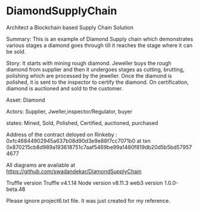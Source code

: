 # DiamondSupplyChain
Architect a Blockchain based Supply Chain Solution

Summary: This is an example of Diamond Supply chain which demonstrates various stages a diamond goes through till it reaches the stage where it can be sold.

Story:
It starts with mining rough diamond. Jeweller buys the rough diamond from supplier and then it undergoes stages as cutting, brutting, polishing which are processed by the jeweller.
Once the diamond is polished, it is sent to the inspector to certify the diamond. 
On certification, diamond is auctioned and sold to the customer.

Asset: Diamond

Actors: Supplier, Jweller,inspector/Regulator, buyer

states: Mined, Sold,  Polished, Certified, auctioned, purchased




Address of the contract deloyed on Rinkeby :
0xfc46844902945a637b08d90d3e9e88f7cc7071b0 at txn 0x870215cb8d989a193618751c7aaf5469be99a1480f819db20d5b5bd579574677

All diagrams are available at https://github.com/swadandekar/DiamondSupplyChain

Truffle version Truffle v4.1.14
Node version v8.11.3
web3 version 1.0.0-beta.48

Please ignore project6.txt file. It was just created for my reference.
